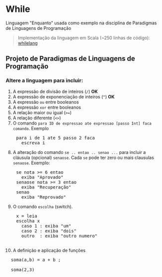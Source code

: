 While
=====

Linguagem "Enquanto" usada como exemplo na disciplina de Paradigmas de Linguagens de Programação

> Implementação da linguagem em Scala (~250 linhas de código): [whilelang](http://github.com/lrlucena/whilelang)

## Projeto de Paradigmas de Linguagens de Programação

### Altere a linguagem para incluir:
1. A expressão de divisão de inteiros (`/`) **OK**
2. A expressão de exponenciação de inteiros (`^`) **OK**
3. A expressão `ou` entre booleanos
4. A expressão `xor` entre booleanos
5. A relação maior ou igual (`>=`)
6. A relação diferente (`<>`)
5. O comando `para ID de expressao ate expressao [passo Int] faca comando`. Exemplo
<pre>
    para i de 1 ate 5 passo 2 faca
      escreva i
</pre>
8. A alteração do comando `se .. entao .. senao ...` para incluir a cláusula (opcional) `senaose`. Cada `se` pode ter zero ou mais clausulas `senaose`. Exemplo:
<pre>
    se nota >= 6 entao
      exiba "Aprovado"
    senaose nota >= 3 entao
      exiba "Recuperação"
    senao
      exiba "Reprovado"
</pre>

9. O comando `escolha` (switch).
<pre>
    x = leia
    escolha x
      caso 1 : exiba "um"
      caso 2 : exiba "dois"
      outro  : exiba "outro numero"
 </pre>

10. A definição e aplicação de funções
<pre>
  soma(a,b) = a + b ;
  
  soma(2,3)
</pre>
